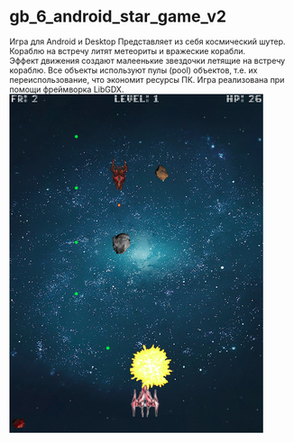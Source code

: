 # gb_6_android_star_game_v2
Игра для Android и Desktop
Представляет из себя космический шутер.  
Кораблю на встречу литят метеориты и вражеские корабли.  
Эффект движения создают малеенькие звездочки летящие на встречу кораблю.
Все объекты используют пулы (pool) объектов, т.е. их переиспользование, что экономит ресурсы ПК.
Игра реализована при помощи фреймворка LibGDX.
![Иллюстрация к проекту](https://github.com/AntonyGlim/gb_6_android_star_game_v2/blob/master/staregame.png)
